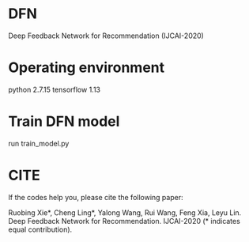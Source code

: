 # DFN
Deep Feedback Network for Recommendation (IJCAI-2020)

# Operating environment

python 2.7.15 
tensorflow 1.13

# Train DFN model
run train_model.py

# CITE

If the codes help you, please cite the following paper:

Ruobing Xie*, Cheng Ling*, Yalong Wang, Rui Wang, Feng Xia, Leyu Lin. Deep Feedback Network for Recommendation. IJCAI-2020 (* indicates equal contribution).
